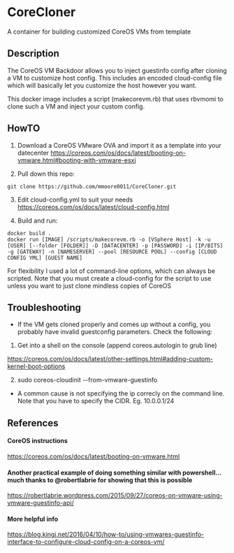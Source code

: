 # CoreCloner
A container for building customized CoreOS VMs from template

## Description

The CoreOS VM Backdoor allows you to inject guestinfo config after cloning a VM to customize host config.  This includes an encoded cloud-config file which will basically let you customize the host however you want.  

This docker image includes a script (makecorevm.rb) that uses rbvmomi to clone such a VM and inject your custom config.

## HowTO
1.  Download a CoreOS VMware OVA and import it as a template into your datecenter
  https://coreos.com/os/docs/latest/booting-on-vmware.html#booting-with-vmware-esxi

2.  Pull down this repo:
~~~
git clone https://github.com/mmoore0011/CoreCloner.git
~~~

3.  Edit cloud-config.yml to suit your needs
https://coreos.com/os/docs/latest/cloud-config.html

4.  Build and run:
~~~
docker build .
docker run [IMAGE] /scripts/makecorevm.rb -o [VSphere Host] -k -u [USER] [--folder [FOLDER]] -D [DATACENTER] -p [PASSWORD] -i [IP/BITS] -g [GATEWAY] -n [NAMESERVER] --pool [RESOURCE POOL] --config [CLOUD CONFIG YML] [GUEST NAME]
~~~

For flexibility I used a lot of command-line options, which can always be scripted.  Note that you must create a cloud-config for the script to use unless you want to just clone mindless copies of CoreOS

## Troubleshooting
- If the VM gets cloned properly and comes up without a config, you probably have invalid guestconfig parameters.  Check the following:
1.  Get into a shell on the console (append coreos.autologin to grub line) 

https://coreos.com/os/docs/latest/other-settings.html#adding-custom-kernel-boot-options

2. sudo coreos-cloudinit --from-vmware-guestinfo

- A common cause is not specifying the ip correcly on the command line.  Note that you have to specify the CIDR.  Eg.  10.0.0.1/24


## References
#### CoreOS instructions
https://coreos.com/os/docs/latest/booting-on-vmware.html

#### Another practical example of doing something similar with powershell...  much thanks to @robertlabrie for showing that this is possible
https://robertlabrie.wordpress.com/2015/09/27/coreos-on-vmware-using-vmware-guestinfo-api/

#### More helpful info
https://blog.kingj.net/2016/04/10/how-to/using-vmwares-guestinfo-interface-to-configure-cloud-config-on-a-coreos-vm/
